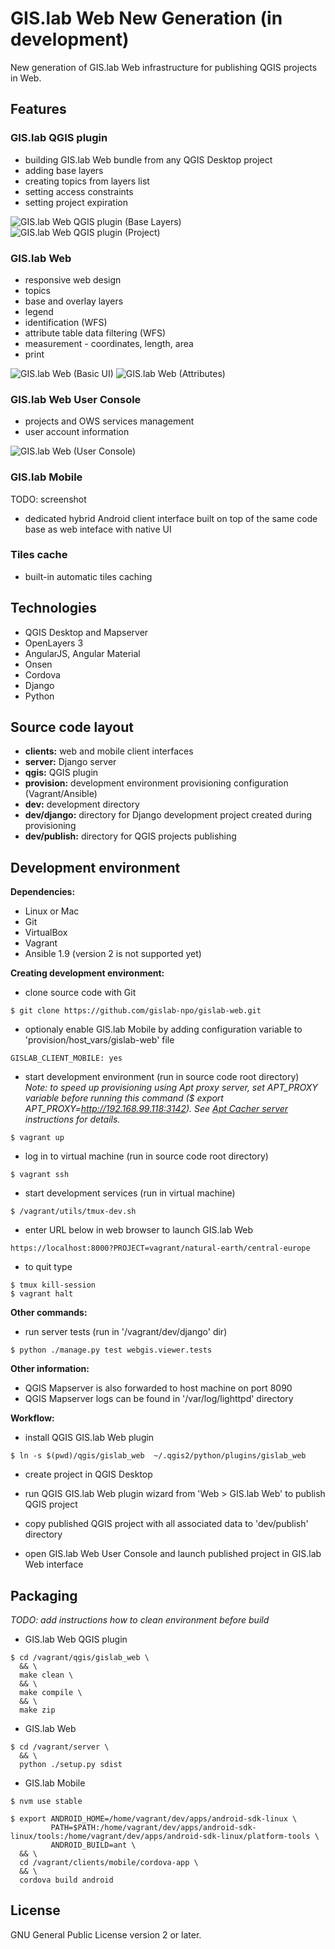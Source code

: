 # GIS.lab Web New Generation (in development)
New generation of GIS.lab Web infrastructure for publishing QGIS projects in
Web.


## Features

### GIS.lab QGIS plugin

* building GIS.lab Web bundle from any QGIS Desktop project
* adding base layers
* creating topics from layers list
* setting access constraints
* setting project expiration

![GIS.lab Web QGIS plugin (Base Layers)](doc/screen/gislab-web-qgis-plugin.png)
![GIS.lab Web QGIS plugin (Project)](doc/screen/gislab-web-qgis-plugin2.png)


### GIS.lab Web

* responsive web design
* topics
* base and overlay layers
* legend
* identification (WFS)
* attribute table data filtering (WFS)
* measurement - coordinates, length, area
* print

![GIS.lab Web (Basic UI)](doc/screen/gislab-web.png)
![GIS.lab Web (Attributes)](doc/screen/gislab-web2.png)


### GIS.lab Web User Console

* projects and OWS services management
* user account information

![GIS.lab Web (User Console)](doc/screen/user-console.png)


### GIS.lab Mobile

TODO: screenshot

* dedicated hybrid Android client interface built on top of the same code base
  as web inteface with native UI


### Tiles cache
* built-in automatic tiles caching


## Technologies
* QGIS Desktop and Mapserver
* OpenLayers 3
* AngularJS, Angular Material
* Onsen
* Cordova
* Django
* Python


## Source code layout
* **clients:**    web and mobile client interfaces
* **server:**     Django server
* **qgis:**       QGIS plugin
* **provision:**  development environment provisioning configuration
                  (Vagrant/Ansible)
* **dev:**        development directory
* **dev/django:** directory for Django development project created during
                  provisioning
* **dev/publish:** directory for QGIS projects publishing


## Development environment
**Dependencies:**  
* Linux or Mac
* Git
* VirtualBox
* Vagrant
* Ansible 1.9 (version 2 is not supported yet)

**Creating development environment:**  
* clone source code with Git
```
$ git clone https://github.com/gislab-npo/gislab-web.git
```

* optionaly enable GIS.lab Mobile by adding configuration variable to
  'provision/host_vars/gislab-web' file
```
GISLAB_CLIENT_MOBILE: yes
```

* start development environment (run in source code root directory)  
  *Note: to speed up provisioning using Apt proxy server, set APT_PROXY variable
  before running this command ($ export APT_PROXY=http://192.168.99.118:3142).
  See [Apt Cacher server](https://github.com/gislab-npo/gislab/wiki/Apt-Cacher-server) instructions for details.*
```
$ vagrant up
```

* log in to virtual machine (run in source code root directory)
```
$ vagrant ssh
```

* start development services (run in virtual machine)
```
$ /vagrant/utils/tmux-dev.sh
```

* enter URL below in web browser to launch GIS.lab Web
```
https://localhost:8000?PROJECT=vagrant/natural-earth/central-europe
```

* to quit type 
```
$ tmux kill-session
$ vagrant halt
```

**Other commands:**  
* run server tests (run in '/vagrant/dev/django' dir)
```
$ python ./manage.py test webgis.viewer.tests
```


**Other information:**
* QGIS Mapserver is also forwarded to host machine on port 8090
* QGIS Mapserver logs can be found in '/var/log/lighttpd' directory


**Workflow:**
* install QGIS GIS.lab Web plugin
```
$ ln -s $(pwd)/qgis/gislab_web  ~/.qgis2/python/plugins/gislab_web
```

* create project in QGIS Desktop

* run QGIS GIS.lab Web plugin wizard from 'Web > GIS.lab Web' to publish QGIS
  project

* copy published QGIS project with all associated data to 'dev/publish'
  directory

* open GIS.lab Web User Console and launch published project in GIS.lab Web
  interface


## Packaging
*TODO: add instructions how to clean environment before build*

* GIS.lab Web QGIS plugin
```
$ cd /vagrant/qgis/gislab_web \
  && \
  make clean \
  && \
  make compile \
  && \
  make zip
```

* GIS.lab Web
```
$ cd /vagrant/server \
  && \
  python ./setup.py sdist
```

* GIS.lab Mobile
```
$ nvm use stable

$ export ANDROID_HOME=/home/vagrant/dev/apps/android-sdk-linux \
         PATH=$PATH:/home/vagrant/dev/apps/android-sdk-linux/tools:/home/vagrant/dev/apps/android-sdk-linux/platform-tools \
         ANDROID_BUILD=ant \
  && \
  cd /vagrant/clients/mobile/cordova-app \
  && \
  cordova build android
```

## License
GNU General Public License version 2 or later.
